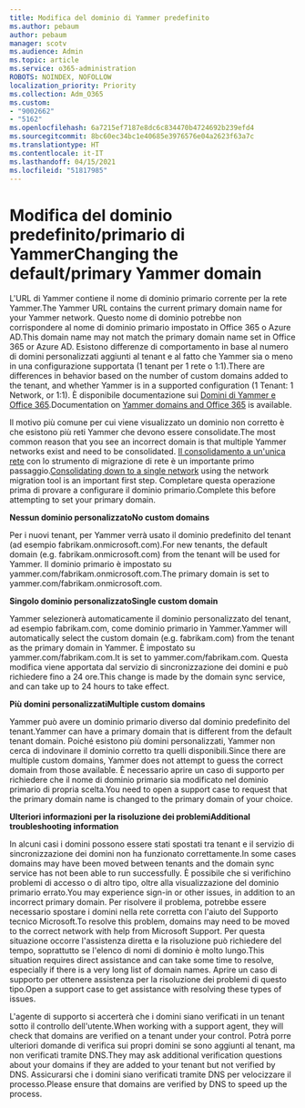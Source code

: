 ```yaml
---
title: Modifica del dominio di Yammer predefinito
ms.author: pebaum
author: pebaum
manager: scotv
ms.audience: Admin
ms.topic: article
ms.service: o365-administration
ROBOTS: NOINDEX, NOFOLLOW
localization_priority: Priority
ms.collection: Adm_O365
ms.custom:
- "9002662"
- "5162"
ms.openlocfilehash: 6a7215ef7187e8dc6c834470b4724692b239efd4
ms.sourcegitcommit: 8bc60ec34bc1e40685e3976576e04a2623f63a7c
ms.translationtype: HT
ms.contentlocale: it-IT
ms.lasthandoff: 04/15/2021
ms.locfileid: "51817985"
---
```

# <a name="changing-the-defaultprimary-yammer-domain"></a><span data-ttu-id="9f130-102">Modifica del dominio predefinito/primario di Yammer</span><span class="sxs-lookup"><span data-stu-id="9f130-102">Changing the default/primary Yammer domain</span></span>

<span data-ttu-id="9f130-103">L'URL di Yammer contiene il nome di dominio primario corrente per la rete Yammer.</span><span class="sxs-lookup"><span data-stu-id="9f130-103">The Yammer URL contains the current primary domain name for your Yammer network.</span></span> <span data-ttu-id="9f130-104">Questo nome di dominio potrebbe non corrispondere al nome di dominio primario impostato in Office 365 o Azure AD.</span><span class="sxs-lookup"><span data-stu-id="9f130-104">This domain name may not match the primary domain name set in Office 365 or Azure AD.</span></span> <span data-ttu-id="9f130-105">Esistono differenze di comportamento in base al numero di domini personalizzati aggiunti al tenant e al fatto che Yammer sia o meno in una configurazione supportata (1 tenant per 1 rete o 1:1).</span><span class="sxs-lookup"><span data-stu-id="9f130-105">There are differences in behavior based on the number of custom domains added to the tenant, and whether Yammer is in a supported configuration (1 Tenant: 1 Network, or 1:1).</span></span> <span data-ttu-id="9f130-106">È disponibile documentazione sui [Domini di Yammer e Office 365](https://docs.microsoft.com/yammer/configure-your-yammer-network/manage-yammer-domains).</span><span class="sxs-lookup"><span data-stu-id="9f130-106">Documentation on [Yammer domains and Office 365](https://docs.microsoft.com/yammer/configure-your-yammer-network/manage-yammer-domains) is available.</span></span>

<span data-ttu-id="9f130-107">Il motivo più comune per cui viene visualizzato un dominio non corretto è che esistono più reti Yammer che devono essere consolidate.</span><span class="sxs-lookup"><span data-stu-id="9f130-107">The most common reason that you see an incorrect domain is that multiple Yammer networks exist and need to be consolidated.</span></span> <span data-ttu-id="9f130-108">[Il consolidamento a un'unica rete](https://docs.microsoft.com/yammer/configure-your-yammer-network/consolidate-multiple-yammer-networks) con lo strumento di migrazione di rete è un importante primo passaggio.</span><span class="sxs-lookup"><span data-stu-id="9f130-108">[Consolidating down to a single network](https://docs.microsoft.com/yammer/configure-your-yammer-network/consolidate-multiple-yammer-networks) using the network migration tool is an important first step.</span></span> <span data-ttu-id="9f130-109">Completare questa operazione prima di provare a configurare il dominio primario.</span><span class="sxs-lookup"><span data-stu-id="9f130-109">Complete this before attempting to set your primary domain.</span></span>

<span data-ttu-id="9f130-110">**Nessun dominio personalizzato**</span><span class="sxs-lookup"><span data-stu-id="9f130-110">**No custom domains**</span></span>

<span data-ttu-id="9f130-111">Per i nuovi tenant, per Yammer verrà usato il dominio predefinito del tenant (ad esempio fabrikam.onmicrosoft.com).</span><span class="sxs-lookup"><span data-stu-id="9f130-111">For new tenants, the default domain (e.g. fabrikam.onmicrosoft.com) from the tenant will be used for Yammer.</span></span> <span data-ttu-id="9f130-112">Il dominio primario è impostato su yammer.com/fabrikam.onmicrosoft.com.</span><span class="sxs-lookup"><span data-stu-id="9f130-112">The primary domain is set to yammer.com/fabrikam.onmicrosoft.com.</span></span>

<span data-ttu-id="9f130-113">**Singolo dominio personalizzato**</span><span class="sxs-lookup"><span data-stu-id="9f130-113">**Single custom domain**</span></span>

<span data-ttu-id="9f130-114">Yammer selezionerà automaticamente il dominio personalizzato del tenant, ad esempio fabrikam.com, come dominio primario in Yammer.</span><span class="sxs-lookup"><span data-stu-id="9f130-114">Yammer will automatically select the custom domain (e.g. fabrikam.com) from the tenant as the primary domain in Yammer.</span></span> <span data-ttu-id="9f130-115">È impostato su yammer.com/fabrikam.com.</span><span class="sxs-lookup"><span data-stu-id="9f130-115">It is set to yammer.com/fabrikam.com.</span></span> <span data-ttu-id="9f130-116">Questa modifica viene apportata dal servizio di sincronizzazione dei domini e può richiedere fino a 24 ore.</span><span class="sxs-lookup"><span data-stu-id="9f130-116">This change is made by the domain sync service, and can take up to 24 hours to take effect.</span></span>

<span data-ttu-id="9f130-117">**Più domini personalizzati**</span><span class="sxs-lookup"><span data-stu-id="9f130-117">**Multiple custom domains**</span></span>

<span data-ttu-id="9f130-118">Yammer può avere un dominio primario diverso dal dominio predefinito del tenant.</span><span class="sxs-lookup"><span data-stu-id="9f130-118">Yammer can have a primary domain that is different from the default tenant domain.</span></span> <span data-ttu-id="9f130-119">Poiché esistono più domini personalizzati, Yammer non cerca di indovinare il dominio corretto tra quelli disponibili.</span><span class="sxs-lookup"><span data-stu-id="9f130-119">Since there are multiple custom domains, Yammer does not attempt to guess the correct domain from those available.</span></span> <span data-ttu-id="9f130-120">È necessario aprire un caso di supporto per richiedere che il nome di dominio primario sia modificato nel dominio primario di propria scelta.</span><span class="sxs-lookup"><span data-stu-id="9f130-120">You need to open a support case to request that the primary domain name is changed to the primary domain of your choice.</span></span>

<span data-ttu-id="9f130-121">**Ulteriori informazioni per la risoluzione dei problemi**</span><span class="sxs-lookup"><span data-stu-id="9f130-121">**Additional troubleshooting information**</span></span>

<span data-ttu-id="9f130-122">In alcuni casi i domini possono essere stati spostati tra tenant e il servizio di sincronizzazione dei domini non ha funzionato correttamente.</span><span class="sxs-lookup"><span data-stu-id="9f130-122">In some cases domains may have been moved between tenants and the domain sync service has not been able to run successfully.</span></span> <span data-ttu-id="9f130-123">È possibile che si verifichino problemi di accesso o di altro tipo, oltre alla visualizzazione del dominio primario errato.</span><span class="sxs-lookup"><span data-stu-id="9f130-123">You may experience sign-in or other issues, in addition to an incorrect primary domain.</span></span> <span data-ttu-id="9f130-124">Per risolvere il problema, potrebbe essere necessario spostare i domini nella rete corretta con l'aiuto del Supporto tecnico Microsoft.</span><span class="sxs-lookup"><span data-stu-id="9f130-124">To resolve this problem, domains may need to be moved to the correct network with help from Microsoft Support.</span></span> <span data-ttu-id="9f130-125">Per questa situazione occorre l'assistenza diretta e la risoluzione può richiedere del tempo, soprattutto se l'elenco di nomi di dominio è molto lungo.</span><span class="sxs-lookup"><span data-stu-id="9f130-125">This situation requires direct assistance and can take some time to resolve, especially if there is a very long list of domain names.</span></span> <span data-ttu-id="9f130-126">Aprire un caso di supporto per ottenere assistenza per la risoluzione dei problemi di questo tipo.</span><span class="sxs-lookup"><span data-stu-id="9f130-126">Open a support case to get assistance with resolving these types of issues.</span></span>

<span data-ttu-id="9f130-127">L'agente di supporto si accerterà che i domini siano verificati in un tenant sotto il controllo dell'utente.</span><span class="sxs-lookup"><span data-stu-id="9f130-127">When working with a support agent, they will check that domains are verified on a tenant under your control.</span></span> <span data-ttu-id="9f130-128">Potrà porre ulteriori domande di verifica sui propri domini se sono aggiunti al tenant, ma non verificati tramite DNS.</span><span class="sxs-lookup"><span data-stu-id="9f130-128">They may ask additional verification questions about your domains if they are added to your tenant but not verified by DNS.</span></span> <span data-ttu-id="9f130-129">Assicurarsi che i domini siano verificati tramite DNS per velocizzare il processo.</span><span class="sxs-lookup"><span data-stu-id="9f130-129">Please ensure that domains are verified by DNS to speed up the process.</span></span>
